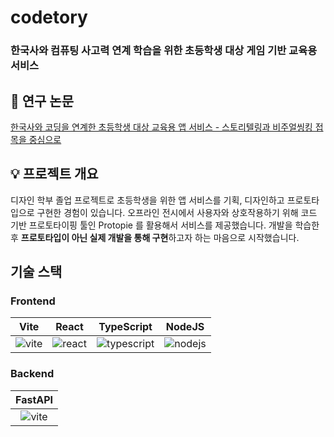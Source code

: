 # codetory
### 한국사와 컴퓨팅 사고력 연계 학습을 위한 초등학생 대상 게임 기반 교육용 서비스

## 🔗 연구 논문
[한국사와 코딩을 연계한 초등학생 대상 교육용 앱 서비스 - 스토리텔링과 비주얼씽킹 접목을 중심으로](https://www.dbpia.co.kr/journal/articleDetail?nodeId=NODE11444894)

## 💡 프로젝트 개요
디자인 학부 졸업 프로젝트로 초등학생을 위한 앱 서비스를 기획, 디자인하고 프로토타입으로 구현한 경험이 있습니다. 오프라인 전시에서 사용자와 상호작용하기 위해 코드 기반 프로토타이핑 툴인 Protopie 를 활용해서 서비스를 제공했습니다. 개발을 학습한 후 **프로토타입이 아닌 실제 개발을 통해 구현**하고자 하는 마음으로 시작했습니다.

## 기술 스택
### Frontend
|Vite|React|TypeScript|NodeJS|
|:--------:|:--------:|:--------:|:------:|
|![vite](https://images.app.goo.gl/Jm35VgaiXCRYDxfY9)|![react](https://images.app.goo.gl/Hy1XfRk2SqY2WpAR9)|![typescript](https://images.app.goo.gl/d1bBVeGmjpPHMJbeA)|![nodejs](https://images.app.goo.gl/RKEkhyAvDPX9g5JB9)|

### Backend
|FastAPI|
|:--------:|
|![vite](https://images.app.goo.gl/Jm35VgaiXCRYDxfY9)|
